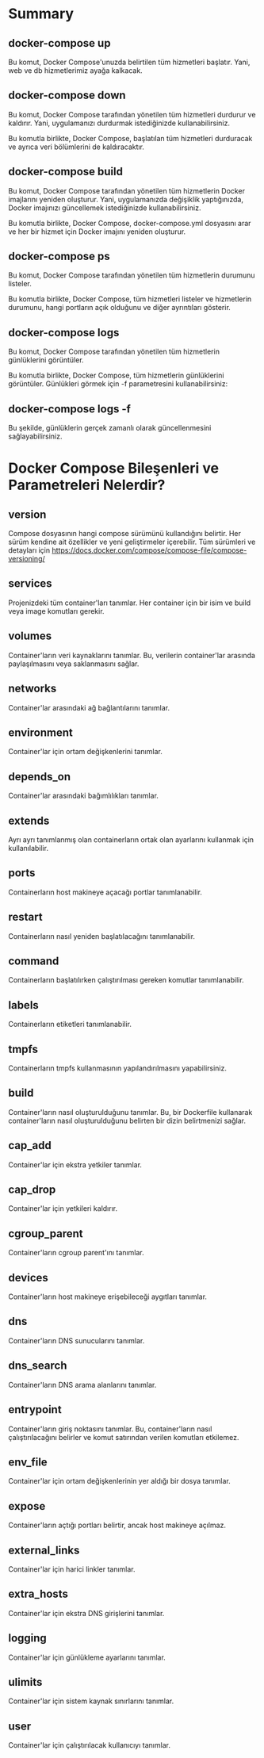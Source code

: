 # Summary

## docker-compose up

Bu komut, Docker Compose'unuzda belirtilen tüm hizmetleri başlatır.
Yani, web ve db hizmetlerimiz ayağa kalkacak.

## docker-compose down

Bu komut, Docker Compose tarafından yönetilen tüm hizmetleri durdurur ve kaldırır. Yani, uygulamanızı durdurmak istediğinizde kullanabilirsiniz.

Bu komutla birlikte, Docker Compose, başlatılan tüm hizmetleri durduracak ve ayrıca veri bölümlerini de kaldıracaktır.

## docker-compose build

Bu komut, Docker Compose tarafından yönetilen tüm hizmetlerin Docker imajlarını yeniden oluşturur. Yani, uygulamanızda değişiklik yaptığınızda, Docker imajınızı güncellemek istediğinizde kullanabilirsiniz.

Bu komutla birlikte, Docker Compose, docker-compose.yml dosyasını arar ve her bir hizmet için Docker imajını yeniden oluşturur.

## docker-compose ps

Bu komut, Docker Compose tarafından yönetilen tüm hizmetlerin durumunu listeler.

Bu komutla birlikte, Docker Compose, tüm hizmetleri listeler ve hizmetlerin durumunu, hangi portların açık olduğunu ve diğer ayrıntıları gösterir.

## docker-compose logs

Bu komut, Docker Compose tarafından yönetilen tüm hizmetlerin günlüklerini görüntüler.

Bu komutla birlikte, Docker Compose, tüm hizmetlerin günlüklerini görüntüler. Günlükleri görmek için -f parametresini kullanabilirsiniz:

## docker-compose logs -f

Bu şekilde, günlüklerin gerçek zamanlı olarak güncellenmesini sağlayabilirsiniz.

# Docker Compose Bileşenleri ve Parametreleri Nelerdir?

## version

Compose dosyasının hangi compose sürümünü kullandığını belirtir. Her sürüm kendine ait özellikler ve yeni geliştirmeler içerebilir. Tüm sürümleri ve detayları için https://docs.docker.com/compose/compose-file/compose-versioning/

## services

Projenizdeki tüm container'ları tanımlar. Her container için bir isim ve build veya image komutları gerekir.

## volumes

Container'ların veri kaynaklarını tanımlar. Bu, verilerin container'lar arasında paylaşılmasını veya saklanmasını sağlar.

## networks

Container'lar arasındaki ağ bağlantılarını tanımlar.

## environment

Container'lar için ortam değişkenlerini tanımlar.

## depends_on

Container'lar arasındaki bağımlılıkları tanımlar.

## extends

Ayrı ayrı tanımlanmış olan containerların ortak olan ayarlarını kullanmak için kullanılabilir.

## ports

Containerların host makineye açacağı portlar tanımlanabilir.

## restart

Containerların nasıl yeniden başlatılacağını tanımlanabilir.

## command

Containerların başlatılırken çalıştırılması gereken komutlar tanımlanabilir.

## labels
Containerların etiketleri tanımlanabilir.

## tmpfs
Containerların tmpfs kullanmasının yapılandırılmasını yapabilirsiniz.

## build
Container'ların nasıl oluşturulduğunu tanımlar. Bu, bir Dockerfile kullanarak container'ların nasıl oluşturulduğunu belirten bir dizin belirtmenizi sağlar.

## cap_add
Container'lar için ekstra yetkiler tanımlar.

## cap_drop
Container'lar için yetkileri kaldırır.

## cgroup_parent
Container'ların cgroup parent'ını tanımlar.

## devices
Container'ların host makineye erişebileceği aygıtları tanımlar.

## dns
Container'ların DNS sunucularını tanımlar.

## dns_search
Container'ların DNS arama alanlarını tanımlar.

## entrypoint
Container'ların giriş noktasını tanımlar. Bu, container'ların nasıl çalıştırılacağını belirler ve komut satırından verilen komutları etkilemez.

## env_file
Container'lar için ortam değişkenlerinin yer aldığı bir dosya tanımlar.

## expose
Container'ların açtığı portları belirtir, ancak host makineye açılmaz.

## external_links
Container'lar için harici linkler tanımlar.

## extra_hosts
Container'lar için ekstra DNS girişlerini tanımlar.

## logging
Container'lar için günlükleme ayarlarını tanımlar.

## ulimits
Container'lar için sistem kaynak sınırlarını tanımlar.

## user
Container'lar için çalıştırılacak kullanıcıyı tanımlar.

